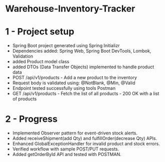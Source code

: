 # Warehouse-Inventory-Tracker

# 1 - Project setup

- Spring Boot project generated using Spring Initializr
- Dependencies added: Spring Web, Spring Boot DevTools, Lombok, Validation
- added Product model class
- added DTOs (Data Transfer Objects) implemented to handle product data
- POST /api/v1/products - Add a new product to the inventory
- Request body is validated using: @NotBlank, @Min, @Valid
- Endpoint tested successfully using tools Postman
- GET /api/v1/products - Fetch the list of all products - 200 OK with a list of products

# 2 - Progress
- Implemented Observer pattern for event-driven stock alerts.
- Added receiveShipment(add Qty) and fulfillOrder(decrease Qty) APIs.
- Enhanced GlobalExceptionHandler for invalid product and stock errors.
- Verified workflow with sample POST/PUT requests.
- Added getOrderById API and tested with POSTMAN.
